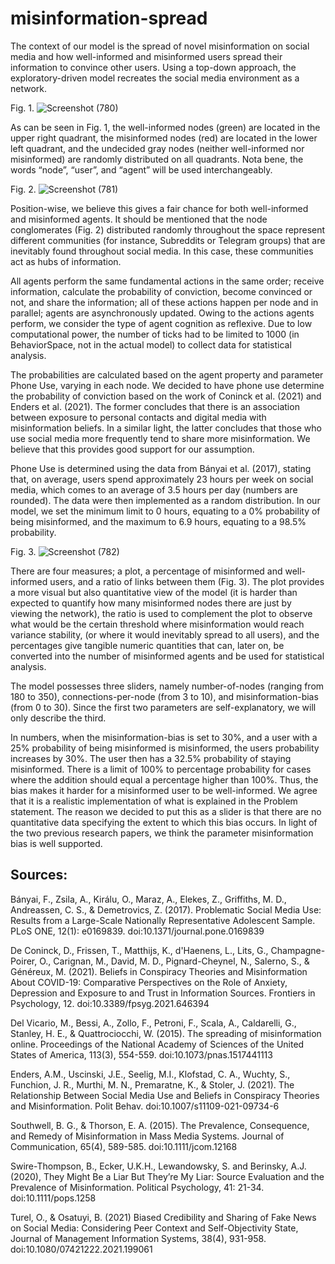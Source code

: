 # misinformation-spread

The context of our model is the spread of novel misinformation on social media and how well-informed and misinformed users spread their information to convince other users. Using a top-down approach, the exploratory-driven model recreates the social media environment as a network. 

Fig. 1.
![Screenshot (780)](https://github.com/aika-otho/misinformation-spread/assets/115614862/8d5bc314-93e5-48cb-b832-aaba58f11f78)

As can be seen in Fig. 1, the well-informed nodes (green) are located in the upper right quadrant, the misinformed nodes (red) are located in the lower left quadrant, and the undecided gray nodes (neither well-informed nor misinformed) are randomly distributed on all quadrants. Nota bene, the words “node”, “user”, and “agent” will be used interchangeably.

Fig. 2.
![Screenshot (781)](https://github.com/aika-otho/misinformation-spread/assets/115614862/dea661d6-4c0b-4fbb-bcd2-2b09f773dad7)

Position-wise, we believe this gives a fair chance for both well-informed and misinformed agents. It should be mentioned that the node conglomerates (Fig. 2) distributed randomly throughout the space represent different communities (for instance, Subreddits or Telegram groups) that are inevitably found throughout social media. In this case, these communities act as hubs of information.

All agents perform the same fundamental actions in the same order; receive information, calculate the probability of conviction, become convinced or not, and share the information; all of these actions happen per node and in parallel; agents are asynchronously updated. Owing to the actions agents perform, we consider the type of agent cognition as reflexive. Due to low computational power, the number of ticks had to be limited to 1000 (in BehaviorSpace, not in the actual model) to collect data for statistical analysis.

The probabilities are calculated based on the agent property and parameter Phone Use, varying in each node. We decided to have phone use determine the probability of conviction based on the work of Coninck et al. (2021) and Enders et al. (2021). The former concludes that there is an association between exposure to personal contacts and digital media with misinformation beliefs. In a similar light, the latter concludes that those who use social media more frequently tend to share more misinformation. We believe that this provides good support for our assumption.

Phone Use is determined using the data from  Bányai et al. (2017), stating that, on average, users spend approximately 23 hours per week on social media, which comes to an average of 3.5 hours per day (numbers are rounded). The data were then implemented as a random distribution. In our model, we set the minimum limit to 0 hours, equating to a 0% probability of being misinformed, and the maximum to 6.9 hours, equating to a 98.5% probability. 

Fig. 3. 
![Screenshot (782)](https://github.com/aika-otho/misinformation-spread/assets/115614862/3be7193a-43b1-4367-bce0-7050d37b6a25)

There are four measures; a plot, a percentage of misinformed and well-informed users, and a ratio of links between them (Fig. 3). The plot provides a more visual but also quantitative view of the model (it is harder than expected to quantify how many misinformed nodes there are just by viewing the network), the ratio is used to complement the plot to observe what would be the certain threshold where misinformation would reach variance stability, (or where it would inevitably spread to all users), and the percentages give tangible numeric quantities that can, later on, be converted into the number of misinformed agents and be used for statistical analysis.

The model possesses three sliders, namely number-of-nodes (ranging from 180 to 350), connections-per-node (from 3 to 10), and misinformation-bias (from 0 to 30). Since the first two parameters are self-explanatory, we will only describe the third.

In numbers, when the misinformation-bias is set to 30%, and a user with a 25% probability of being misinformed is misinformed, the users probability increases by 30%. The user then has a 32.5% probability of staying misinformed. There is a limit of 100% to percentage probability for cases where the addition should equal a percentage higher than 100%. Thus, the bias makes it harder for a misinformed user to be well-informed. We agree that it is a realistic implementation of what is explained in the Problem statement. The reason we decided to put this as a slider is that there are no quantitative data specifying the extent to which this bias occurs. In light of the two previous research papers, we think the parameter misinformation bias is well supported. 

## Sources:
Bányai, F., Zsila, A., Királu, O., Maraz, A., Elekes, Z., Griffiths, M. D., Andreassen, C. S., & Demetrovics, Z. (2017). Problematic Social Media Use: Results from a Large-Scale Nationally Representative Adolescent Sample. PLoS ONE, 12(1): e0169839. doi:10.1371/journal.pone.0169839

De Coninck, D., Frissen, T., Matthijs, K., d'Haenens, L., Lits, G., Champagne-Poirer, O., Carignan, M., David, M. D., Pignard-Cheynel, N., Salerno, S., & Généreux, M. (2021). Beliefs in Conspiracy Theories and Misinformation About COVID-19: Comparative Perspectives on the Role of Anxiety, Depression and Exposure to and Trust in Information Sources. Frontiers in Psychology, 12. doi:10.3389/fpsyg.2021.646394

Del Vicario, M., Bessi, A., Zollo, F., Petroni, F., Scala, A., Caldarelli, G., Stanley, H. E., & Quattrociocchi, W. (2015). The spreading of misinformation online. Proceedings of the National Academy of Sciences of the United States of America, 113(3), 554-559. doi:10.1073/pnas.1517441113

Enders, A.M., Uscinski, J.E., Seelig, M.I., Klofstad, C. A., Wuchty, S., Funchion, J. R., Murthi, M. N., Premaratne, K., & Stoler, J. (2021). The Relationship Between Social Media Use and Beliefs in Conspiracy Theories and Misinformation. Polit Behav. doi:10.1007/s11109-021-09734-6

Southwell, B. G., & Thorson, E. A. (2015). The Prevalence, Consequence, and Remedy of Misinformation in Mass Media Systems. Journal of Communication, 65(4), 589-585. doi:10.1111/jcom.12168

Swire-Thompson, B., Ecker, U.K.H., Lewandowsky, S. and Berinsky, A.J. (2020), They Might Be a Liar But They’re My Liar: Source Evaluation and the Prevalence of Misinformation. Political Psychology, 41: 21-34. doi:10.1111/pops.1258

Turel, O., & Osatuyi, B. (2021) Biased Credibility and Sharing of Fake News on Social Media: Considering Peer Context and Self-Objectivity State, Journal of Management Information Systems, 38(4), 931-958. doi:10.1080/07421222.2021.199061

